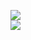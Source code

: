 [![](https://img.shields.io/badge/Made%20With-Github%20Spray-lightgrey.svg?style=for-the-badge&logo=github)](https://github.com/Annihil/github-spray#8150)  
[![](https://i.imgur.com/2DrTn0Z.gif)](https://github.com/Annihil/github-spray)